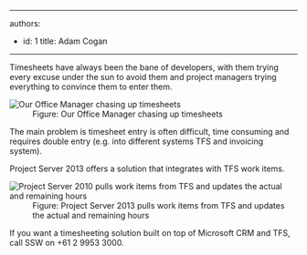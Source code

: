 

---
authors:
  - id: 1
    title: Adam Cogan
---




<span class='intro'> Timesheets have always been the bane of developers, with them trying every excuse under the sun to avoid them and project managers trying everything to convince them to enter them. </span>

<dl class="image"><dt>
      <img class="ms-rteCustom-ImageArea" alt="Our Office Manager chasing up timesheets" src="/PublishingImages/chase-up-timesheets.jpg" />
   </dt><dd>Figure&#58; Our Office Manager chasing up timesheets</dd></dl><p>The main problem is timesheet entry is often difficult, time consuming and requires double entry (e.g. into different systems TFS and invoicing system).</p><p>Project Server 2013 offers a solution that integrates with TFS work items.</p><dl class="goodImage"><dt>
      <img class="ms-rteCustom-ImageArea" alt="Project Server 2010 pulls work items from TFS and updates the actual and remaining hours" src="/PublishingImages/tfs-timesheets.jpg" /> 
   </dt><dd>Figure&#58; Project Server 2013 pulls work items from TFS and updates the actual and remaining hours</dd></dl>
<p class="greyBox">If you want a timesheeting solution built on top of Microsoft CRM and TFS, call SSW on +61 2 9953 3000.</p>



